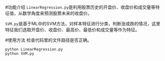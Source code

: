 #功能介绍
`LinearRegression.py`是利用股票历史的开盘价、收盘价和成交量等特征值，从数学角度来预测股票未来的收盘价。  

`SVM.py`是基于ML中的SVM方法，对样本特征进行分类，判断涨或跌的情况，这里特征我们选取开盘价、收盘价、最高价、最低价和成交量等作为特征。

#使用方法 
检查代码里的文件路径是否正确。

`python LinearRegression.py`  
`python SVM.py`